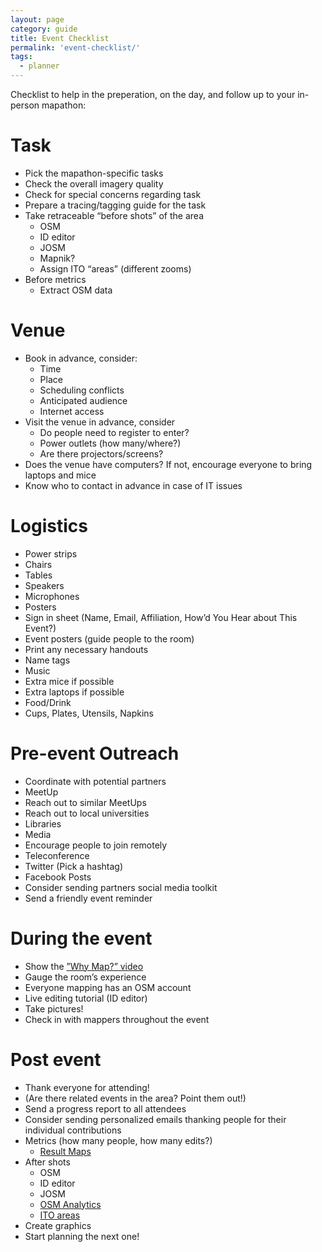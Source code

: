 ```yaml
---
layout: page
category: guide
title: Event Checklist
permalink: 'event-checklist/'
tags:
  - planner
---
```


Checklist to help in the preperation, on the day, and follow up to your in-person mapathon:

# Task

* Pick the mapathon-specific tasks
* Check the overall imagery quality
* Check for special concerns regarding task
* Prepare a tracing/tagging guide for the task
* Take retraceable “before shots” of the area 
  * OSM
  * ID editor
  * JOSM
  * Mapnik?
  * Assign ITO “areas” (different zooms)
* Before metrics
  * Extract OSM data

# Venue

* Book in advance, consider:
  * Time
  * Place
  * Scheduling conflicts
  * Anticipated audience
  * Internet access
* Visit the venue in advance, consider
  * Do people need to register to enter?
  * Power outlets (how many/where?)
  * Are there projectors/screens?
* Does the venue have computers? If not, encourage everyone to bring laptops and mice
* Know who to contact in advance in case of IT issues

# Logistics

* Power strips
* Chairs
* Tables
* Speakers
* Microphones
* Posters
* Sign in sheet (Name, Email, Affiliation, How’d You Hear about This Event?)
* Event posters (guide people to the room)
* Print any necessary handouts
* Name tags
* Music
* Extra mice if possible
* Extra laptops if possible
* Food/Drink
* Cups, Plates, Utensils, Napkins

# Pre-event Outreach

* Coordinate with potential partners
* MeetUp
* Reach out to similar MeetUps
* Reach out to local universities
* Libraries
* Media
* Encourage people to join remotely
* Teleconference
* Twitter (Pick a hashtag)
* Facebook Posts
* Consider sending partners social media toolkit
* Send a friendly event reminder

# During the event

* Show the [”Why Map?” video](http://mapgive.state.gov/why-map/)
* Gauge the room’s experience
* Everyone mapping has an OSM account 
* Live editing tutorial (ID editor)
* Take pictures!
* Check in with mappers throughout the event

# Post event

* Thank everyone for attending!
* (Are there related events in the area? Point them out!)
* Send a progress report to all attendees
* Consider sending personalized emails thanking people for their individual contributions
* Metrics (how many people, how many edits?)
  * [Result Maps](http://resultmaps.neis-one.org/)
* After shots
  * OSM
  * ID editor
  * JOSM
  * [OSM Analytics](http://osm-analytics.org/) 
  * [ITO areas](http://product.itoworld.com/map/)
* Create graphics
* Start planning the next one!

